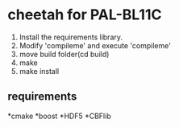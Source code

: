 # cheetah for PAL-BL11C
1. Install the requirements library.
2. Modify 'compileme' and execute 'compileme'
3. move build folder(cd build)
4. make
5. make install


## requirements
*cmake
*boost
*HDF5
*CBFlib

